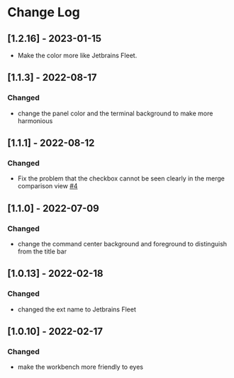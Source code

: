 # Change Log

## [1.2.16] - 2023-01-15

- Make the color more like Jetbrains Fleet.

## [1.1.3] - 2022-08-17

### Changed

- change the panel color and the terminal background to make more harmonious
  
## [1.1.1] - 2022-08-12

### Changed

- Fix the problem that the checkbox cannot be seen clearly in the merge comparison view [#4](https://github.com/Michaelzhouisnotwhite/Jetbrains-Fleet-Theme/issues/4)

## [1.1.0] - 2022-07-09

### Changed

- change the command center background and foreground to distinguish from the title bar

## [1.0.13] - 2022-02-18

### Changed

- changed the ext name to Jetbrains Fleet

## [1.0.10] - 2022-02-17

### Changed

- make the workbench more friendly to eyes
